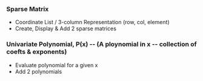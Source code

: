 
### Sparse Matrix

- Coordinate List / 3-column Representation (row, col, element)
- Create, Display & Add 2 sparse matrices


### Univariate Polynomial, P(x) -- (A ploynomial in x -- collection of coefts & exponents)

- Evaluate polynomial for a given x
- Add 2 polynomials 
